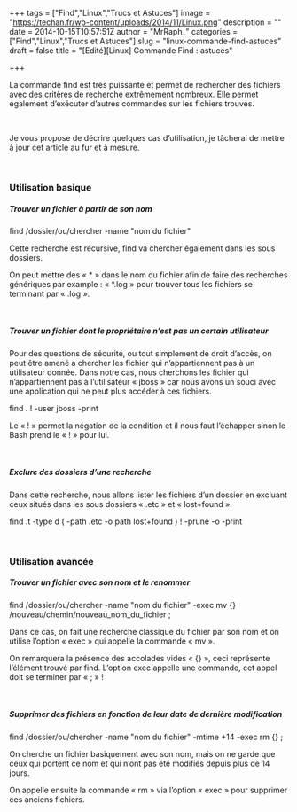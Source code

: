 +++
tags = ["Find","Linux","Trucs et Astuces"]
image = "https://techan.fr/wp-content/uploads/2014/11/Linux.png"
description = ""
date = 2014-10-15T10:57:51Z
author = "MrRaph_"
categories = ["Find","Linux","Trucs et Astuces"]
slug = "linux-commande-find-astuces"
draft = false
title = "[Edité][Linux] Commande Find : astuces"

+++


La commande find est très puissante et permet de rechercher des fichiers avec des critères de recherche extrêmement nombreux. Elle permet également d’exécuter d’autres commandes sur les fichiers trouvés.  
  
  

Je vous propose de décrire quelques cas d’utilisation, je tâcherai de mettre à jour cet article au fur et à mesure.

 

### Utilisation basique

##### Trouver un fichier à partir de son nom

find /dossier/ou/chercher -name "nom du fichier"

Cette recherche est récursive, find va chercher également dans les sous dossiers.

On peut mettre des « * » dans le nom du fichier afin de faire des recherches génériques par example : « *.log » pour trouver tous les fichiers se terminant par « .log ».

 

##### Trouver un fichier dont le propriétaire n’est pas un certain utilisateur

Pour des questions de sécurité, ou tout simplement de droit d’accès, on peut être amené a chercher les fichier qui n’appartiennent pas à un utilisateur donnée. Dans notre cas, nous cherchons les fichier qui n’appartiennent pas à l’utilisateur « jboss » car nous avons un souci avec une application qui ne peut plus accéder à ces fichiers.

find . \! -user jboss -print

Le « ! » permet la négation de la condition et il nous faut l’échapper sinon le Bash prend le « ! » pour lui.

 

##### Exclure des dossiers d’une recherche

Dans cette recherche, nous allons lister les fichiers d’un dossier en excluant ceux situés dans les sous dossiers « .etc » et « lost+found ».

find .t -type d \( -path .etc -o path lost+found \) \! -prune -o -print

 

### Utilisation avancée

##### Trouver un fichier avec son nom et le renommer

find /dossier/ou/chercher -name "nom du fichier" -exec mv {} /nouveau/chemin/nouveau_nom_du_fichier \;

Dans ce cas, on fait une recherche classique du fichier par son nom et on utilise l’option « exec » qui appelle la commande « mv ».

On remarquera la présence des accolades vides « {} », ceci représente l’élément trouvé par find. L’option exec appelle une commande, cet appel doit se terminer par « \; » !

 

##### Supprimer des fichiers en fonction de leur date de dernière modification

find /dossier/ou/chercher -name "nom du fichier" -mtime +14 -exec rm {} \;

On cherche un fichier basiquement avec son nom, mais on ne garde que ceux qui portent ce nom et qui n’ont pas été modifiés depuis plus de 14 jours.

On appelle ensuite la commande « rm » via l’option « exec » pour supprimer ces anciens fichiers.


